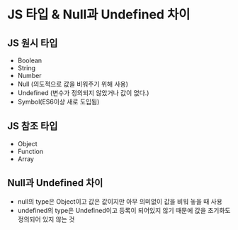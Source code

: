 # JS 타입 & Null과 Undefined 차이

## JS 원시 타입

- Boolean
- String
- Number
- Null (의도적으로 값을 비워주기 위해 사용)
- Undefined (변수가 정의되지 않았거나 값이 없다.)
- Symbol(ES6이상 새로 도입됨)

## JS 참조 타입

- Object
- Function
- Array

## Null과 Undefined 차이

- null의 type은 Object이고 값은 값이지만 아무 의미없이 값을 비워 놓을 때 사용
- undefined의 type은 Undefined이고 등록이 되어있지 않기 때문에 값을 초기화도 정의되어 있지 않는 것